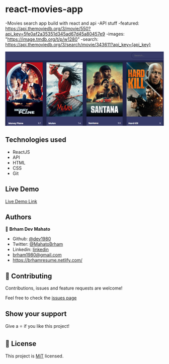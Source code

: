 # react-movies-app

-Movies search app build with react and api
-API stuff
-featured: https://api.themoviedb.org/3/movie/550?api_key=5fe0af2a35351d345ad67d45a80457e9
-images: "https://image.tmdb.org/t/p/w1280"
-search: https://api.themoviedb.org/3/search/movie/343611?api_key={api_key}

![image](/public/banner.png)

## Technologies used

- ReactJS
- API
- HTML
- CSS
- Git

## Live Demo

[Live Demo Link]()

## Authors

👤 **Brham Dev Mahato**

- Github: [@dev1980](https://github.com/dev1980)
- Twitter: [@MahatoBrham](https://twitter.com/MahatoBrham)
- Linkedin: [linkedin](https://www.linkedin.com/in/dev1980/)
- <brham1980@gmail.com>
- <https://brhamresume.netlify.com/>

## 🤝 Contributing

Contributions, issues and feature requests are welcome!

Feel free to check the [issues page](https://github.com/dev1980/react-movies-app/issues)

## Show your support

Give a ⭐️ if you like this project!

## 📝 License

This project is [MiT](https://opensource.org/licenses/MIT) licensed.
